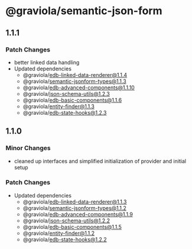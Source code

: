 # @graviola/semantic-json-form

## 1.1.1

### Patch Changes

- better linked data handling
- Updated dependencies
  - @graviola/edb-linked-data-renderer@1.1.4
  - @graviola/semantic-jsonform-types@1.1.3
  - @graviola/edb-advanced-components@1.1.10
  - @graviola/json-schema-utils@1.2.3
  - @graviola/edb-basic-components@1.1.6
  - @graviola/entity-finder@1.1.3
  - @graviola/edb-state-hooks@1.2.3

## 1.1.0

### Minor Changes

- cleaned up interfaces and simplified initialization of provider and initial setup

### Patch Changes

- Updated dependencies
  - @graviola/edb-linked-data-renderer@1.1.3
  - @graviola/semantic-jsonform-types@1.1.2
  - @graviola/edb-advanced-components@1.1.9
  - @graviola/json-schema-utils@1.2.2
  - @graviola/edb-basic-components@1.1.5
  - @graviola/entity-finder@1.1.2
  - @graviola/edb-state-hooks@1.2.2
